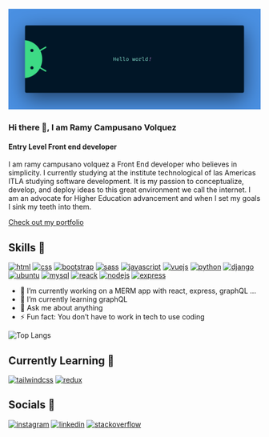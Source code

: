 ![Front end developer](https://github.com/Daniels-not/Daniels-not/blob/main/banner.png)

### Hi there 👋, I am Ramy Campusano Volquez
#### Entry Level Front end developer

I am ramy campusano volquez a Front End developer who believes in simplicity. I currently studying at the institute technological of las Americas ITLA studying software development. It is my passion to conceptualize, develop, and deploy ideas to this great environment we call the internet. I am an advocate for Higher Education advancement and when I set my goals I sink my teeth into them.

[Check out my portfolio](https://portfolio-daniels-not.vercel.app/)

## Skills 🚀

[<img src='https://img.shields.io/badge/HTML5-E34F26?style=for-the-badge&logo=html5&logoColor=white' alt='html' height='40'>]() [<img src='https://img.shields.io/badge/CSS3-1572B6?style=for-the-badge&logo=css3&logoColor=white' alt='css' height='40'>]() [<img src='https://img.shields.io/badge/Bootstrap-563D7C?style=for-the-badge&logo=bootstrap&logoColor=white' alt='bootstrap' height='40'>]() [<img src='https://img.shields.io/badge/Sass-CC6699?style=for-the-badge&logo=sass&logoColor=white' alt='sass' height='40'>]() [<img src='https://img.shields.io/badge/JavaScript-F7DF1E?style=for-the-badge&logo=javascript&logoColor=black' alt='javascript' height='40'>]() [<img src='https://img.shields.io/badge/Vue.js-35495E?style=for-the-badge&logo=vue.js&logoColor=4FC08D' alt='vuejs' height='40'>]() [<img src='https://img.shields.io/badge/Python-14354C?style=for-the-badge&logo=python&logoColor=white' alt='python' height='40'>]() [<img src='https://img.shields.io/badge/Django-092E20?style=for-the-badge&logo=django&logoColor=white' alt='django' height='40'>]() [<img src='https://img.shields.io/badge/Markdown-000000?style=for-the-badge&logo=markdown&logoColor=white' alt='ubuntu' height='40'>]() [<img src='https://img.shields.io/badge/MySQL-00000F?style=for-the-badge&logo=mysql&logoColor=white' alt='mysql' height='40'>]() [<img src='https://img.shields.io/badge/React-20232A?style=for-the-badge&logo=react&logoColor=61DAFB' alt='reack' height='40'>]() [<img src='https://img.shields.io/badge/Node.js-43853D?style=for-the-badge&logo=node.js&logoColor=white' alt='nodejs' height='40'>]() [<img src='https://img.shields.io/badge/Express.js-404D59?style=for-the-badge' alt='express' height='40'>]() 

- 🔭 I’m currently working on a MERM app with react, express, graphQL ...
- 🌱 I’m currently learning graphQL
- 💬 Ask me about anything 
- ⚡ Fun fact: You don’t have to work in tech to use coding 

![Top Langs](https://github-readme-stats.vercel.app/api/top-langs/?username=Daniels-not&layout=compact)

## Currently Learning 📖
[<img src='https://img.shields.io/badge/Tailwind_CSS-38B2AC?style=for-the-badge&logo=tailwind-css&logoColor=white' alt='tailwindcss' height='40'>]() [<img src='https://img.shields.io/badge/Redux-593D88?style=for-the-badge&logo=redux&logoColor=white' alt='redux' height='40'>]() 

## Socials 📱

[<img src='https://img.shields.io/badge/Instagram-E4405F?style=for-the-badge&logo=instagram&logoColor=white' alt='instagram' height='40'>](https://www.instagram.com/hr_daniels22/) [<img src='https://img.shields.io/badge/LinkedIn-0077B5?style=for-the-badge&logo=linkedin&logoColor=white' alt='linkedin' height='40'>](https://www.linkedin.com/in/ramy-daniel-campusano-volquez-a110ba14a/)  [<img src='https://img.shields.io/badge/Stack_Overflow-FE7A16?style=for-the-badge&logo=stack-overflow&logoColor=white' alt='stackoverflow' height='40'>](https://stackoverflow.com/users/14321654/hr-daniels)  


